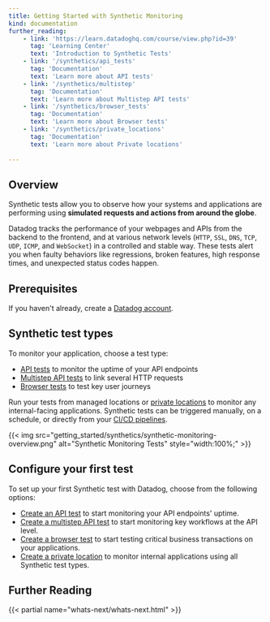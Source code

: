 ```yaml
---
title: Getting Started with Synthetic Monitoring
kind: documentation
further_reading:
    - link: 'https://learn.datadoghq.com/course/view.php?id=39'
      tag: 'Learning Center'
      text: 'Introduction to Synthetic Tests'
    - link: '/synthetics/api_tests'
      tag: 'Documentation'
      text: 'Learn more about API tests'
    - link: '/synthetics/multistep'
      tag: 'Documentation'
      text: 'Learn more about Multistep API tests'
    - link: '/synthetics/browser_tests'
      tag: 'Documentation'
      text: 'Learn more about Browser tests'
    - link: '/synthetics/private_locations'
      tag: 'Documentation'
      text: 'Learn more about Private locations'
      
---
```


## Overview

Synthetic tests allow you to observe how your systems and applications are performing using **simulated requests and actions from around the globe**. 

Datadog tracks the performance of your webpages and APIs from the backend to the frontend, and at various network levels (`HTTP`, `SSL`, `DNS`, `TCP`, `UDP`, `ICMP`, and `WebSocket`) in a controlled and stable way. These tests alert you when faulty behaviors like regressions, broken features, high response times, and unexpected status codes happen.

## Prerequisites

If you haven't already, create a [Datadog account][1].

## Synthetic test types

To monitor your application, choose a test type: 

- [API tests][2] to monitor the uptime of your API endpoints
- [Multistep API tests][3] to link several HTTP requests
- [Browser tests][4] to test key user journeys

Run your tests from managed locations or [private locations][5] to monitor any internal-facing applications. Synthetic tests can be triggered manually, on a schedule, or directly from your [CI/CD pipelines][6].

{{< img src="getting_started/synthetics/synthetic-monitoring-overview.png" alt="Synthetic Monitoring Tests" style="width:100%;" >}}

## Configure your first test

To set up your first Synthetic test with Datadog, choose from the following options:

- [Create an API test][7] to start monitoring your API endpoints' uptime.
- [Create a multistep API test][8] to start monitoring key workflows at the API level.
- [Create a browser test][9] to start testing critical business transactions on your applications.
- [Create a private location][10] to monitor internal applications using all Synthetic test types.

## Further Reading

{{< partial name="whats-next/whats-next.html" >}}

[1]: https://www.datadoghq.com/
[2]: /synthetics/api_tests/
[3]: /synthetics/multistep
[4]: /synthetics/browser_tests/
[5]: /synthetics/private_locations
[6]: /synthetics/cicd_integrations
[7]: /getting_started/synthetics/api_test/
[8]: /getting_started/synthetics/api_test/#create-a-multistep-api-test
[9]: /getting_started/synthetics/browser_test/
[10]: /getting_started/synthetics/private_location/
